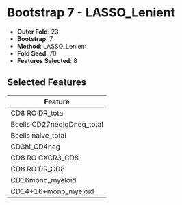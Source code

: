 # Bootstrap 7 - LASSO_Lenient

- **Outer Fold**: 23
- **Bootstrap**: 7
- **Method**: LASSO_Lenient
- **Fold Seed**: 70
- **Features Selected**: 8

## Selected Features

| Feature |
|---------|
| CD8 RO DR_total |
| Bcells CD27negIgDneg_total |
| Bcells naive_total |
| CD3hi_CD4neg |
| CD8 RO CXCR3_CD8 |
| CD8 RO DR_CD8 |
| CD16mono_myeloid |
| CD14+16+mono_myeloid |
